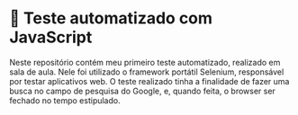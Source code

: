 # :test_tube: Teste automatizado com JavaScript
Neste repositório contém meu primeiro teste automatizado, realizado em sala de aula. Nele foi utilizado o framework portátil Selenium, responsável por testar aplicativos web.
O teste realizado tinha a finalidade de fazer uma busca no campo de pesquisa do Google, e, quando feita, o browser ser fechado no tempo estipulado. 
